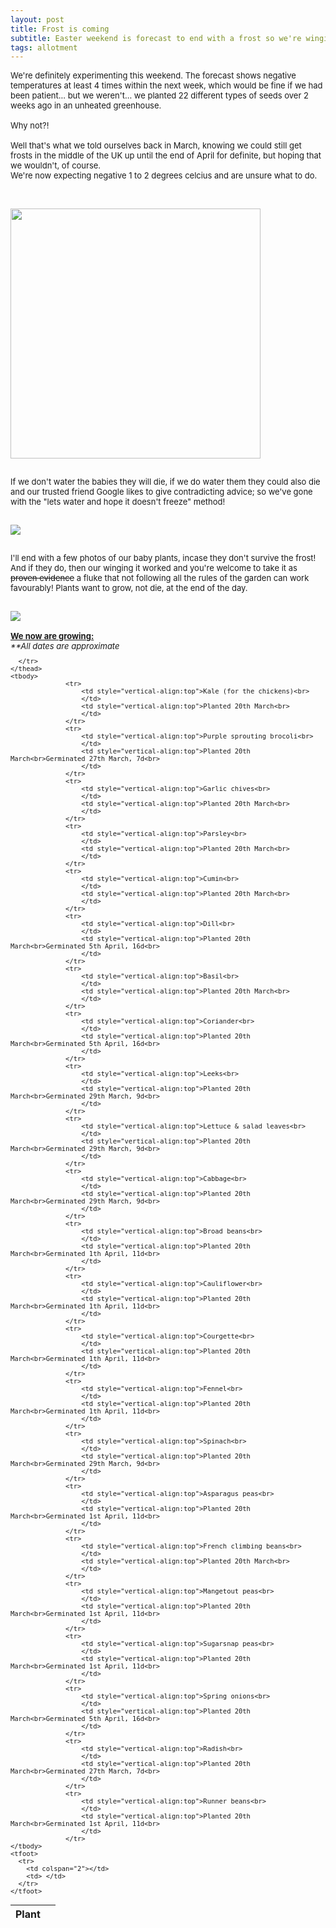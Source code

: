 ```yaml
---
layout: post
title: Frost is coming
subtitle: Easter weekend is forecast to end with a frost so we're winging it
tags: allotment
---
```


<div class="text-left">
<div class="boxed">
  <font size="2">

We're definitely experimenting this weekend. The forecast shows negative temperatures at least 4 times within the next week, which would be fine if we had been 
patient... but we weren't... we planted 22 different types of seeds over 2 weeks ago in an unheated greenhouse. <br><br>
Why not?!<br><br>
Well that's what we told ourselves back in March, knowing we could still get frosts in the middle of the UK up until the end of April for definite, but hoping that 
we wouldn't, of course. <br>We're now expecting negative 1 to 2 degrees celcius and are unsure what to do. <br><br>


<div class="text-center">
  <br/>
  <img src="{{ site.baseurl }}/img/20210405weather.jpg" width="400" height="400"/>
</div><br>

If we don't water the babies they will die, if we do water them they could also die and our trusted friend Google likes to give contradicting advice; so we've gone 
with the "lets water and hope it doesn't freeze" method! 

<div class="text-center">
<br/>
  <img src="{{ site.baseurl }}/img/20210405watering.gif"/>
</div><br>

I'll end with a few photos of our baby plants, incase they don't survive the frost! And if they do, then our winging it worked and you're welcome to take it as 
<s> proven evidence</s> a fluke that not following all the rules of the garden can work favourably! Plants want to grow, not die, at the end of the day.

<div class="text-center">
<br/>
  <img src="{{ site.baseurl }}/img/20210405germination.jpg"/>
</div><br>
<b><u>We now are growing:</u></b><br> 
<i>**All dates are approximate</i>
<!-- Table -->
<div class="table-wrapper">

  <table>
    <thead>
      <tr>
        <th>Plant</th>
        <th> </th>

      </tr>
    </thead>
    <tbody>
				  <tr>
					  <td style="vertical-align:top">Kale (for the chickens)<br>
					  </td>
					  <td style="vertical-align:top">Planted 20th March<br>
					  </td>
				  </tr>
				  <tr>
					  <td style="vertical-align:top">Purple sprouting brocoli<br>
					  </td>
					  <td style="vertical-align:top">Planted 20th March<br>Germinated 27th March, 7d<br>
					  </td>
				  </tr>
				  <tr>
					  <td style="vertical-align:top">Garlic chives<br>
					  </td>
					  <td style="vertical-align:top">Planted 20th March<br>
					  </td>
				  </tr>
				  <tr>
					  <td style="vertical-align:top">Parsley<br>
					  </td>
					  <td style="vertical-align:top">Planted 20th March<br>
					  </td>
				  </tr>
				  <tr>
					  <td style="vertical-align:top">Cumin<br>
					  </td>
					  <td style="vertical-align:top">Planted 20th March<br>
					  </td>
				  </tr>
				  <tr>
					  <td style="vertical-align:top">Dill<br>
					  </td>
					  <td style="vertical-align:top">Planted 20th March<br>Germinated 5th April, 16d<br>
					  </td>
				  </tr>
				  <tr>
					  <td style="vertical-align:top">Basil<br>
					  </td>
					  <td style="vertical-align:top">Planted 20th March<br>
					  </td>
				  </tr>
				  <tr>
					  <td style="vertical-align:top">Coriander<br>
					  </td>
					  <td style="vertical-align:top">Planted 20th March<br>Germinated 5th April, 16d<br>
					  </td>
				  </tr>
				  <tr>
					  <td style="vertical-align:top">Leeks<br>
					  </td>
					  <td style="vertical-align:top">Planted 20th March<br>Germinated 29th March, 9d<br>
					  </td>
				  </tr>
				  <tr>
					  <td style="vertical-align:top">Lettuce & salad leaves<br>
					  </td>
					  <td style="vertical-align:top">Planted 20th March<br>Germinated 29th March, 9d<br>
					  </td>
				  </tr>
				  <tr>
					  <td style="vertical-align:top">Cabbage<br>
					  </td>
					  <td style="vertical-align:top">Planted 20th March<br>Germinated 29th March, 9d<br>
					  </td>
				  </tr>
				  <tr>
					  <td style="vertical-align:top">Broad beans<br>
					  </td>
					  <td style="vertical-align:top">Planted 20th March<br>Germinated 1th April, 11d<br>
					  </td>
				  </tr>
				  <tr>
					  <td style="vertical-align:top">Cauliflower<br>
					  </td>
					  <td style="vertical-align:top">Planted 20th March<br>Germinated 1th April, 11d<br>
					  </td>
				  </tr>
				  <tr>
					  <td style="vertical-align:top">Courgette<br>
					  </td>
					  <td style="vertical-align:top">Planted 20th March<br>Germinated 1th April, 11d<br>
					  </td>
				  </tr>
				  <tr>
					  <td style="vertical-align:top">Fennel<br>
					  </td>
					  <td style="vertical-align:top">Planted 20th March<br>Germinated 1th April, 11d<br>
					  </td>
				  </tr>
				  <tr>
					  <td style="vertical-align:top">Spinach<br>
					  </td>
					  <td style="vertical-align:top">Planted 20th March<br>Germinated 29th March, 9d<br>
					  </td>
				  </tr>
				  <tr>
					  <td style="vertical-align:top">Asparagus peas<br>
					  </td>
					  <td style="vertical-align:top">Planted 20th March<br>Germinated 1st April, 11d<br>
					  </td>
				  </tr>
				  <tr>
					  <td style="vertical-align:top">French climbing beans<br>
					  </td>
					  <td style="vertical-align:top">Planted 20th March<br>
					  </td>
				  </tr>
				  <tr>
					  <td style="vertical-align:top">Mangetout peas<br>
					  </td>
					  <td style="vertical-align:top">Planted 20th March<br>Germinated 1st April, 11d<br>
					  </td>
				  </tr>
				  <tr>
					  <td style="vertical-align:top">Sugarsnap peas<br>
					  </td>
					  <td style="vertical-align:top">Planted 20th March<br>Germinated 1st April, 11d<br>
					  </td>
				  </tr>
				  <tr>
					  <td style="vertical-align:top">Spring onions<br>
					  </td>
					  <td style="vertical-align:top">Planted 20th March<br>Germinated 5th April, 16d<br>
					  </td>
				  </tr>
				  <tr>
					  <td style="vertical-align:top">Radish<br>
					  </td>
					  <td style="vertical-align:top">Planted 20th March<br>Germinated 27th March, 7d<br>
					  </td>
				  </tr>
				  <tr>
					  <td style="vertical-align:top">Runner beans<br>
					  </td>
					  <td style="vertical-align:top">Planted 20th March<br>Germinated 1st April, 11d<br>
					  </td>
				  </tr>
    </tbody>
    <tfoot>
      <tr>
        <td colspan="2"></td>
        <td> </td>
      </tr>
    </tfoot>
  </table>
</div>
<br>
